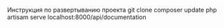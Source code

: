 Инструкция по развертыванию проекта
git clone
composer update
php artisam serve
localhost:8000/api/documentation
